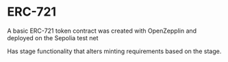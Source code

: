 # ERC-721
A basic ERC-721 token contract was created with OpenZepplin and deployed on the Sepolia test net

Has stage functionality that alters minting requirements based on the stage. 
